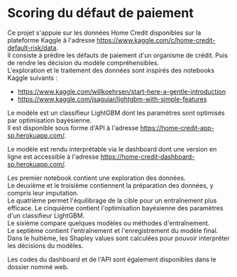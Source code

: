 # Scoring du défaut de paiement

Ce projet s'appuie sur les données Home Credit disponibles sur la plateforme Kaggle à l'adresse https://www.kaggle.com/c/home-credit-default-risk/data.  
Il consiste à prédire les défauts de paiement d'un organisme de crédit. Puis de rendre les décision du modèle compréhensibles.  
L'exploration et le traitement des données sont inspirés des notebooks Kaggle suivants :
* https://www.kaggle.com/willkoehrsen/start-here-a-gentle-introduction
* https://www.kaggle.com/jsaguiar/lightgbm-with-simple-features


Le modèle est un classifieur LightGBM dont les paramètres sont optimisés par optimisation bayésienne.   
Il est disponible sous forme d'API à l'adresse https://home-credit-app-sp.herokuapp.com/.


Le modèle est rendu interprétable via le dashboard dont une version en ligne est accessible à l'adresse https://home-credit-dashboard-sp.herokuapp.com/.  


Les premier notebook contient une exploration des données.  
Le deuxième et le troisième contiennent la préparation des données, y compris leur imputation.  
Le quatrième permet l'équilibrage de la cible pour un entraînement plus efficace. 
Le cinquième contient l'optimisation bayésienne des paramètres d'un classifieur LightGBM.  
Le sixième compare quelques modèles ou méthodes d'entraînement.  
Le septième contient l'entraînement et l'enregistrement du modèle final.  
Dans le huitième, les Shapley values sont calculées pour pouvoir interpréter les décisions du modèles.  

Les codes du dashboard et de l'API sont également disponibles dans le dossier nommé web.

